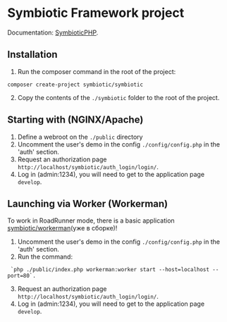 # Symbiotic Framework project
Documentation: [SymbioticPHP](https://github.com/symbiotic-php/full).
## Installation
1. Run the composer command in the root of the project:
```
composer create-project symbiotic/symbiotic
```
2. Copy the contents of the `./symbiotic` folder to the root of the project.


## Starting with (NGINX/Apache)
1. Define a webroot on the `./public` directory
2. Uncomment the user's demo in the config `./config/config.php` in the 'auth' section.
3. Request an authorization page `http://localhost/symbiotic/auth_login/login/`.
4. Log in (admin:1234), you will need to get to the application page `develop`.


## Launching via Worker (Workerman)
To work in RoadRunner mode, there is a basic application [symbiotic/workerman](https://github.com/symbioticphp/workerman)(уже в сборке)!

1. Uncomment the user's demo in the config `./config/config.php` in the 'auth' section.
2. Run the command:
```
 `php ./public/index.php workerman:worker start --host=localhost --port=80`.
```
3. Request an authorization page `http://localhost/symbiotic/auth_login/login/`.
4. Log in (admin:1234), you will need to get to the application page `develop`.
